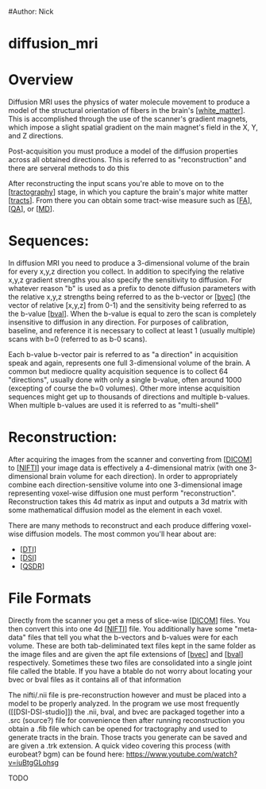 #Author: Nick

# diffusion_mri

# Overview

Diffusion MRI uses the physics of water molecule movement to produce a model of the structural orientation of fibers in the brain's [[white_matter]]. This is accomplished through the use of the scanner's gradient magnets, which impose a slight spatial gradient on the main magnet's field in the X, Y, and Z directions. 

Post-acquisition you must produce a model of the diffusion properties across all obtained directions. This is referred to as "reconstruction" and there are serveral methods to do this

After reconstructing the input scans you're able to move on to the [[tractography]] stage, in which you capture the brain's major white matter [[tracts]]. From there you can obtain some tract-wise measure such as [[FA]], [[QA]], or [[MD]]. 


# Sequences: 

In diffusion MRI you need to produce a 3-dimensional volume of the brain for every x,y,z direction you collect. In addition to specifying the relative x,y,z gradient strengths you also specify the sensitivity to diffusion. For whatever reason "b" is used as a prefix to denote diffusion parameters with the relative x,y,z strengths being referred to as the b-vector or [[bvec]] (the vector of relative [x,y,z] from 0-1) and the sensitivity being referred to as the b-value [[bval]]. When the b-value is equal to zero the scan is completely insensitive to diffusion in any direction. For purposes of calibration, baseline, and reference it is necessary to collect at least 1 (usually multiple) scans with b=0 (referred to as b-0 scans).

Each b-value b-vector pair is referred to as "a direction" in acquisition speak and again, represents one full 3-dimensional volume of the brain. A common but mediocre quality acquisition sequence is to collect 64 "directions", usually done with only a single b-value, often around 1000 (excepting of course the b=0 volumes). Other more intense acquisition sequences might get up to thousands of directions and multiple b-values. When multiple b-values are used it is referred to as "multi-shell"

# Reconstruction: 

After acquiring the images from the scanner and converting from [[DICOM]] to [[NIFTI]] your image data is effectively a 4-dimensional matrix (with one 3-dimensional brain volume for each direction). In order to appropriately combine each direction-sensitive volume into one 3-dimensional image representing voxel-wise diffusion one must perform "reconstruction". Reconstruction takes this 4d matrix as input and outputs a 3d matrix with some mathematical diffusion model as the element in each voxel.

There are many methods to reconstruct and each produce differing voxel-wise diffusion models. The most common you'll hear about are:
- [[DTI]]
- [[DSI]]
- [[QSDR]]

# File Formats
Directly from the scanner you get a mess of slice-wise [[DICOM]] files. You then convert this into one 4d [[NIFTI]] file. You additionally have some "meta-data" files that tell you what the b-vectors and b-values were for each volume. These are both tab-deliminated text files kept in the same folder as the image files and are given the apt file extensions of [[bvec]] and [[bval]] respectively. Sometimes these two files are consolidated into a single joint file called the btable. If you have a btable do not worry about locating your bvec or bval files as it contains all of that information

The nifti/.nii file is pre-reconstruction however and must be placed into a model to be properly analyzed. In the program we use most frequently ([[DSI-DSI-studio]]) the .nii, bval, and bvec are packaged together into a .src (source?) file for convenience then after running reconstruction you obtain a .fib file which can be opened for tractography and used to generate tracts in the brain. Those tracts you generate can be saved and are given a .trk extension. A quick video covering this process (with eurobeat? bgm) can be found here: https://www.youtube.com/watch?v=iuBtgGLohsg


TODO 


[//begin]: # "Autogenerated link references for markdown compatibility"
[white_matter]: ../white_matter "white_matter"
[tractography]: tractography "tractography"
[tracts]: tracts "tracts"
[FA]: FA "FA"
[QA]: QA "QA"
[MD]: MD "MD"
[bvec]: bvec "bvec"
[bval]: bval "bval"
[DICOM]: DICOM "DICOM"
[NIFTI]: NIFTI "NIFTI"
[DTI]: DTI "DTI"
[DSI]: DSI "DSI"
[QSDR]: QSDR "QSDR"
[//end]: # "Autogenerated link references"